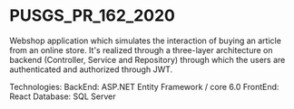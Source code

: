 # PUSGS_PR_162_2020
Webshop application which simulates the interaction of buying an article from an online store. It's realized through a three-layer architecture on backend (Controller, Service and Repository) through which the users are authenticated and authorized through JWT.


Technologies:
BackEnd: ASP.NET Entity Framework / core 6.0
FrontEnd: React 
Database: SQL Server
